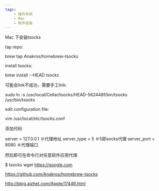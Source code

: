 ```yaml
---
tags:
    - 操作系统
    - Mac
    - 软件安装
---
```


Mac 下安装tsocks

tap repo: 

brew tap Anakros/homebrew-tsocks



install tsocks: 

brew install --HEAD tsocks



可能会link不成功，需要手工link:

sudo ln -s /usr/local/Cellar/tsocks/HEAD-562448f/bin/tsocks /usr/bin/tsocks



edit configuration file: 

vim /usr/local/etc/tsocks.conf

添加代码

server = 127.0.0.1 ＃代理地址
server_type = 5    ＃5即socks代理
server_port = 8080 ＃代理端口


然后即可在命令行对任意软件应用代理

$ tsocks wget https://google.com







https://github.com/Anakros/homebrew-tsocks



http://blog.aizhet.com/Apple/17446.html

